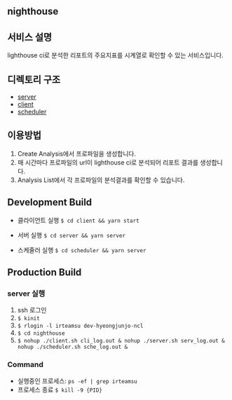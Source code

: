 ## nighthouse

## 서비스 설명

lighthouse ci로 분석한 리포트의 주요지표를 시계열로 확인할 수 있는 서비스입니다.

## 디렉토리 구조

- [server](./server/README.md)
- [client](./client/README.md)
- [scheduler](./scheduler/README.md)

## 이용방법

1. Create Analysis에서 프로파일을 생성합니다.
2. 매 시간마다 프로파일의 url이 lighthouse ci로 분석되어 리포트 결과를 생성합니다.
3. Analysis List에서 각 프로파일의 분석결과를 확인할 수 있습니다.

## Development Build

- 클라이언트 실행
  `$ cd client && yarn start`

- 서버 실행
  `$ cd server && yarn server`

- 스케줄러 실행
  `$ cd scheduler && yarn server`

## Production Build

### server 실행

1. ssh 로그인
2. `$ kinit`
3. `$ rlogin -l irteamsu dev-hyeongjunjo-ncl`
4. `$ cd nighthouse`
5. `$ nohup ./client.sh cli_log.out & nohup ./server.sh serv_log.out & nohup ./scheduler.sh sche_log.out &`

### Command

- 실행중인 프로세스:
  `ps -ef | grep irteamsu`
- 프로세스 종료
  `$ kill -9 {PID}`
